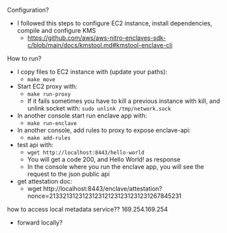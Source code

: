 Configuration?
- I followed this steps to configure EC2 instance, install dependencies, compile and configure KMS
  - https://github.com/aws/aws-nitro-enclaves-sdk-c/blob/main/docs/kmstool.md#kmstool-enclave-cli

How to run?
- I copy files to EC2 instance with (update your paths):
  - `make move`
- Start EC2 proxy with:
  - `make run-proxy`
  - If it fails sometimes you have to kill a previous instance with kill, and unlink socket with: `sudo unlink /tmp/network.sock`
- In another console start run enclave app with:
  - `make run-enclave`
- In another console, add rules to proxy to expose enclave-api:
  - `make add-rules`
- test api with:
  - `wget http://localhost:8443/hello-world`
  - You will get a code 200, and Hello World! as response
  - In the console where you run the enclave app, you will see the request to the json public api
- get attestation doc:
  - wget  http://localhost:8443/enclave/attestation?nonce=2133213123123123121231231231231267845231


how to access local metadata service??
169.254.169.254
- forward locally?